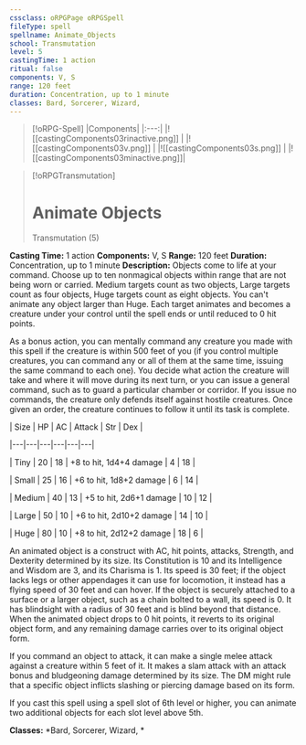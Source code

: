 ```yaml
---
cssclass: oRPGPage oRPGSpell
fileType: spell
spellname: Animate_Objects
school: Transmutation
level: 5
castingTime: 1 action
ritual: false
components: V, S
range: 120 feet
duration: Concentration, up to 1 minute
classes: Bard, Sorcerer, Wizard,
---
```

> [!oRPG-Spell]
> |Components|
> |:---:|
> |![[castingComponents03rinactive.png]] |
> |![[castingComponents03v.png]] |
> |![[castingComponents03s.png]] |
> |![[castingComponents03minactive.png]]|

> [!oRPGTransmutation]
>#  Animate Objects
> Transmutation  (5)

**Casting Time:** 1 action
**Components:** V, S
**Range:** 120 feet
**Duration:**  Concentration, up to 1 minute
**Description:**
Objects come to life at your command. Choose up to ten nonmagical objects within range that are not being worn or carried. Medium targets count as two objects, Large targets count as four objects, Huge targets count as eight objects. You can't animate any object larger than Huge. Each target animates and becomes a creature under your control until the spell ends or until reduced to 0 hit points.



 As a bonus action, you can mentally command any creature you made with this spell if the creature is within 500 feet of you (if you control multiple creatures, you can command any or all of them at the same time, issuing the same command to each one). You decide what action the creature will take and where it will move during its next turn, or you can issue a general command, such as to guard a particular chamber or corridor. If you issue no commands, the creature only defends itself against hostile creatures. Once given an order, the creature continues to follow it until its task is complete.



 | Size   | HP | AC | Attack                   | Str | Dex |

 |---|---|---|---|---|---|

 | Tiny   | 20 | 18 | +8 to hit, 1d4+4 damage  |   4 |  18 |

 | Small  | 25 | 16 | +6 to hit, 1d8+2 damage  |   6 |  14 |

 | Medium | 40 | 13 | +5 to hit, 2d6+1 damage  |  10 |  12 |

 | Large  | 50 | 10 | +6 to hit, 2d10+2 damage |  14 |  10 |

 | Huge   | 80 | 10 | +8 to hit, 2d12+2 damage |  18 |   6 |



 An animated object is a construct with AC, hit points, attacks, Strength, and Dexterity determined by its size. Its Constitution is 10 and its Intelligence and Wisdom are 3, and its Charisma is 1. Its speed is 30 feet; if the object lacks legs or other appendages it can use for locomotion, it instead has a flying speed of 30 feet and can hover. If the object is securely attached to a surface or a larger object, such as a chain bolted to a wall, its speed is 0. It has blindsight with a radius of 30 feet and is blind beyond that distance. When the animated object drops to 0 hit points, it reverts to its original object form, and any remaining damage carries over to its original object form.



 If you command an object to attack, it can make a single melee attack against a creature within 5 feet of it. It makes a slam attack with an attack bonus and bludgeoning damage determined by its size. The DM might rule that a specific object inflicts slashing or piercing damage based on its form.

If you cast this spell using a spell slot of 6th level or higher, you can animate two additional objects for each slot level above 5th.

**Classes:**  *Bard, Sorcerer, Wizard, *


